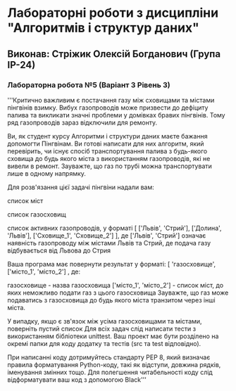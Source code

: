 # Лабораторні роботи з дисципліни "Алгоритмів і структур даних"

## Виконав: Стріжик Олексій Богданович (Група ІР-24)

### Лабораторна робота №5 (Варіант 3 Рівень 3)
'''Критично важливим є постачання газу між сховищами та містами пінгвінів взимку. Вибух газопроводів може призвести до дефіциту палива та викликати значні проблеми у домівках бравих пінгвінів. Тому ряд газопроводів зараз відключили для ремонту.

Ви, як студент курсу Алгоритми і структури даних маєте бажання допомогти Пінгвінам. Ви готові написати для них алгоритм, який перевірить, чи існує спосіб транспортування палива з будь-якого сховища до будь якого міста з використанням газопроводів, які не вивели в ремонт. Зауважте, що газ по трубі можна транспортувати лише в одному напрямку.

Для розв'язання цієї задачі пінгвіни надали вам:

список міст

список газосховищ

список активних газопроводів, у форматі [ ['Львів', 'Стрий'], ['Долина', 'Львів'], ['Сховище_1', 'Сховище_2'] ], де ['Львів', 'Стрий'] означає наявність газопроводу між містами Львів та Стрий, де подача газу відбувається від Львова до Стрия

Ваша програма має повернути результат у форматі: [ 'газосховище', ['місто_1', 'місто_2'] , де:

газосховище - назва газосховища
['місто_1', 'місто_2'] - список міст, до яких неможливо подати газ з цього газосховища
Зауважте, що газ може подаватись з газосховища до будь якого міста транзитом через інші міста.

У випадку, якщо є зв'язок між усіма газосховищами та містами, поверніть пустий список
Для всіх задач слід написати тести з використанням бібліотеки unittest. Ваш проект має бути розділено на окремі папки для коду додатку та тестів (src та test відповідно).

При написанні коду дотримуйтесь стандарту PEP 8, який визначає правила форматування Python-коду, такі як відступи, довжина рядків, іменування змінних тощо. Для полегшення читабельності коду слід відформатувати ваш код з допомогою Black'''


